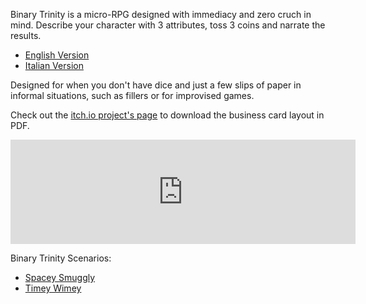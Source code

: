 Binary Trinity is a micro-RPG designed with immediacy and zero cruch in mind.
Describe your character with 3 attributes, toss 3 coins and narrate the results.

* [English Version](/binary_trinity_eng.md)
* [Italian Version](/binary_trinity_ita.md)

Designed for when you don't have dice and just a few slips of paper in informal situations, such as fillers or for improvised games.

Check out the [itch.io project's page](https://zeruhur.itch.io/binary-trinity) to download the business card layout in PDF.
<iframe frameborder="0" src="https://itch.io/embed/958161" width="552" height="167"><a href="https://zeruhur.itch.io/binary-trinity">Binary Trinity by zeruhur</a></iframe>

Binary Trinity Scenarios:
* [Spacey Smuggly](/spacey_smuggly.md) 
* [Timey Wimey](/timey_wimey.md)
